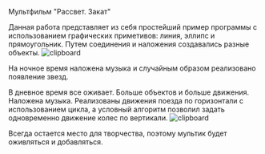 Мультфильм "Рассвет. Закат"

Данная работа представляет из себя простейший пример программы  с использованием графических приметивов: линия, эллипс и прямоугольник.
Путем соединения и наложения создавались разные объекты.
![clipboard](https://i.imgur.com/T9Wwqhh.png)

На ночное время наложена музыка и случайным образом реализовано появление звезд.

В дневное время все оживает. Больше объектов и больше движения.
Наложена музыка. Реализованы движения поезда по горизонтали с использованием цикла, а условный алгоритм позволил задать одновременно движение колес по вертикали.
![clipboard](https://i.imgur.com/dHplDv6.png)

Всегда остается место для творчества, поэтому мультик будет оживляться и добавляться. 

